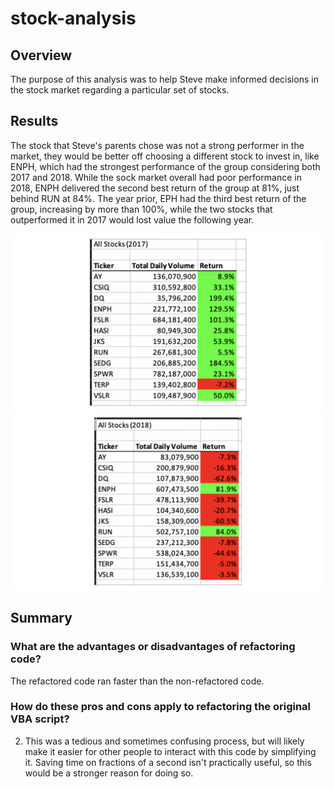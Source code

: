 # stock-analysis
## Overview
The purpose of this analysis was to help Steve make informed decisions in the stock market regarding a particular set of stocks.

## Results
The stock that Steve's parents chose was not a strong performer in the market, they would be better off choosing a different stock to invest in, like ENPH, which had the strongest performance of the group considering both 2017 and 2018. While the sock market overall had poor performance in 2018, ENPH delivered the second best return of the group at 81%, just behind RUN at 84%. The year prior, EPH had the third best return of the group, increasing by more than 100%, while the two stocks that outperformed it in 2017 would lost value the following year.

![2017](2017_stock.png)
![2018](2018_stock.png)

## Summary
### What are the advantages or disadvantages of refactoring code?
The refactored code ran faster than the non-refactored code. 

### How do these pros and cons apply to refactoring the original VBA script?
2. This was a tedious and sometimes confusing process, but will likely make it easier for other people to interact with this code by simplifying it. Saving time on fractions of a second isn't practically useful, so this would be a stronger reason for doing so.
